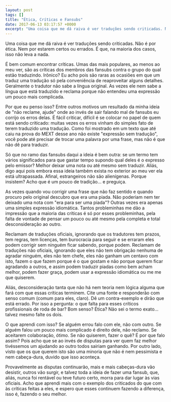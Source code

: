 ```yaml
---
layout: post
tags: []
title: "Ética, Críticas e Fansubs"
date: 2017-06-13 03:17:57 +0000
excerpt: "Uma coisa que me dá raiva é ver traduções sendo criticadas. Não é por ética. Nem por estarem certos ou errados. É que, na maioria dos..."
---
```


Uma coisa que me dá raiva é ver traduções sendo criticadas. Não é por ética. Nem por estarem certos ou errados. É que, na maioria dos casos, isso não leva a nada.

É bem comum encontrar críticas. Umas das mais populares, ao menos ao meu ver, são as críticas dos membros das fansubs contra o grupo do qual estão traduzindo. Irônico? Eu acho pois são raras as ocasiões em que um traduz uma tradução só pela conveniência de reaproveitar alguns detalhes. Geralmente o tradutor não sabe a língua original. As vezes ele nem sabe a língua que está traduzido e reclama porque não entendeu uma expressão um pouco mais complicada.

Por que eu penso isso? Entre outros motivos um resultado da minha ideia de "não reclame, ajude" onde ao invés de sair falando mal de fansubs eu corrijo os erros delas. É fácil criticar, difícil é se colocar no papel de quem está sendo criticado: muitas vezes os erros vinham do simples fato de terem traduzido uma tradução. Como foi mostrado em um texto que até caiu na prova do MEXT desse ano não existe "expressão sem tradução", você pode até precisar de trocar uma palavra por uma frase, mas não é que não dê para traduzir.

Só que no ramo das fansubs daqui a ideia é bem outra: se um termo tem vários significados para que gastar tempo supondo qual deles é o expresso pelo emissor? Melhor deixar uma nota ou até mesmo sem traduzir. Aliás, digo aqui pois embora essa ideia também exista no exterior ao meu ver ela está ultrapassada. Afinal, estrangeiros não são alienígenas. Porque insistem? Acho que é um pouco de tradição... e preguiça.

As vezes quando vou corrigir uma frase que não faz sentido e quando procuro pelo original descubro que era uma piada. Não poderiam nem ter deixado uma nota com "era para ser uma piada"? Outras vezes era apenas uma simples expressão idiomática. Tantos probleminhas me dão a impressão que a maioria das críticas é só por esses probleminhas, pela falta de vontade de pensar um pouco ou até mesmo pela completa e total desconsideração ao outro.

Reclamam de traduções oficiais, ignorando que os tradutores tem prazos, tem regras, tem licenças, tem burocracia para seguir e se erraram eles podem corrigir sem ninguém ficar sabendo, porque podem. Reclamam de traduções não oficiais, ignorando que eles não tem obrigação nenhuma de agradar ninguém, eles não tem chefe, eles não ganham um centavo com isto, fazem o que fazem porque é o que gostam e não porque querem ficar agradando a outros, e assim podem traduzir piadas como bem acham melhor, podem fazer graça, podem usar a expressão idiomática ou me me que quiserem.

Aliás, desconsideração tanta que não há nem teoria nem lógica alguma que fará com que essas críticas terminem. Cite uma fonte e responderão com senso comum (comum para eles,  claro). Dê um contra-exemplo e dirão que está errado. Por isso a pergunta: o que falta para esses críticos profissionais de roda de bar? Bom senso? Ética? Não sei o termo exato... talvez mesmo falte os dois.

O que aprendi com isso? Se alguém errou falo com ele,  não com outro. Se alguém falou um pouco mais complicado é direito dele, não reclamo. Se aceitarem colaboração, ótimo. Se não quiserem, fazer o quê? É por que falo assim? Pois acho que se ao invés de disputas para ver quem faz melhor tivéssemos um ajudando ao outro todos sairiam ganhando. Por outro lado, visto que os que querem isto são uma minoria que não é nem pessimista e nem cabeça-dura, duvido que isso aconteça.

Provavelmente as disputas continuarão, mais e mais cabeças-dura vão desistir, outros vão surgir, e talvez toda a ideia de fazer uma fansub, que, aliás, nunca foi rentável ou teve futuro certo, morra para dar lugar às vias oficiais. Acho que aprendi mais com o exemplo dos criticados do que com às críticas feitas a eles, e espero que esses continuem fazendo a diferença, isso é, fazendo o seu melhor.